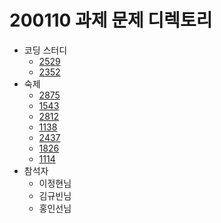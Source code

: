# 200110 과제 문제 디렉토리
- 코딩 스터디
    - [2529](https://icpc.me/2529)
    - [2352](https://icpc.me/2352)
- 숙제
    - [2875](https://icpc.me/2875)
    - [1543](https://icpc.me/1543)
    - [2812](https://icpc.me/2812)
    - [1138](https://icpc.me/1138)
    - [2437](https://icpc.me/2437)
    - [1826](https://icpc.me/1826)
    - [1114](https://icpc.me/1114)
- 참석자
    - 이정현님
    - 김규빈님
    - 홍인선님